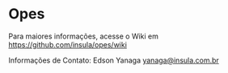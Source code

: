 # Opes

Para maiores informações, acesse o Wiki em https://github.com/insula/opes/wiki

Informações de Contato: Edson Yanaga <yanaga@insula.com.br>
